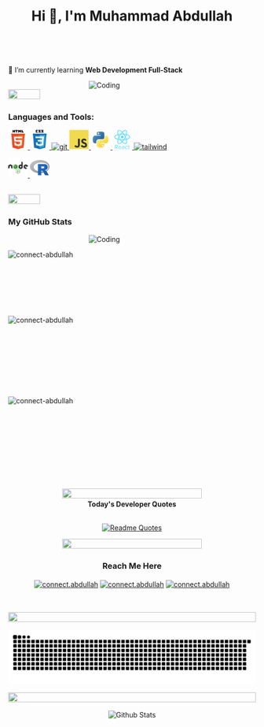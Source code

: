 <!-- Heading -->
<h1 align="center">Hi 👋, I'm Muhammad Abdullah</h1>


<br><br><br>
<!-- About -->
🌱 I’m currently learning **Web Development Full-Stack**
<!-- Right Coding GIF -->
<img align="right" alt="Coding" width="340" src="https://i.pinimg.com/originals/81/17/8b/81178b47a8598f0c81c4799f2cdd4057.gif">


<br>
<!-- Languages & Tools -->
<img src="https://i.imgur.com/dBaSKWF.gif" height="20" width="36%">
<h3 align="left">Languages and Tools:</h3>
<p align="left"> 
	<!-- HTML Icon -->
	<a href="https://www.w3.org/html/" target="_blank" rel="noreferrer"> <img src="https://raw.githubusercontent.com/devicons/devicon/master/icons/html5/html5-original-wordmark.svg" alt="html5" width="40" height="40"/> </a> 
	<!-- CSS Icon -->
	<a href="https://www.w3schools.com/css/" target="_blank" rel="noreferrer"> <img src="https://raw.githubusercontent.com/devicons/devicon/master/icons/css3/css3-original-wordmark.svg" alt="css3" width="40" height="40"/> </a> 
	<!-- Git Icon -->
	<a href="https://git-scm.com/" target="_blank" rel="noreferrer"> <img src="https://www.vectorlogo.zone/logos/git-scm/git-scm-icon.svg" alt="git" width="40" height="40"/> </a> 
	<!-- JavaScript Icon -->
	<a href="https://developer.mozilla.org/en-US/docs/Web/JavaScript" target="_blank" rel="noreferrer"> <img src="https://raw.githubusercontent.com/devicons/devicon/master/icons/javascript/javascript-original.svg" alt="javascript" width="40" height="40"/> </a> 
	<!-- Python Icon -->
	<a href="https://www.python.org" target="_blank" rel="noreferrer"> <img src="https://raw.githubusercontent.com/devicons/devicon/master/icons/python/python-original.svg" alt="python" width="40" height="40"/> </a> 
	<!-- React Icon -->
	<a href="https://reactjs.org/" target="_blank" rel="noreferrer"> <img src="https://raw.githubusercontent.com/devicons/devicon/master/icons/react/react-original-wordmark.svg" alt="react" width="40" height="40"/> </a> 
   	<!-- Tailwind Icon -->
	<a href="https://tailwindcss.com/" target="_blank" rel="noreferrer"> <img src="https://www.vectorlogo.zone/logos/tailwindcss/tailwindcss-icon.svg" alt="tailwind" width="40" height="40"/> </a> 
</p>

<p align="left"> 
	<!-- Node JS Icon -->
	<a href="https://www.w3schools.com/nodejs/default.asp" target="_blank" rel="noreferrer"> <img src="https://github.com/devicons/devicon/blob/master/icons/nodejs/nodejs-original-wordmark.svg" alt="nodeJS" width="40" height="40"/> </a>
	<!-- R Icon -->
	<a href="https://www.w3schools.com/r/" target="_blank" rel="noreferrer"> <img src="https://github.com/devicons/devicon/blob/master/icons/r/r-original.svg" alt="Rlogo" width="40" height="40"/> </a>
</p>
<br>


<!-- RGB Light -->
<img src="https://i.imgur.com/dBaSKWF.gif" height="20" width="36%">
<!-- STATS -->
<h3>My GitHub Stats</h3>
<!-- Right CAT gif -->
<img align="right" alt="Coding" width="340" src="https://cdn.dribbble.com/users/1277312/screenshots/14733298/media/39b1045e593737587dd60e42c8422d1f.gif" >
<br>


<p><img align="left" src="https://github-readme-stats.vercel.app/api/top-langs?username=connect-abdullah&show_icons=true&theme=dark&locale=en&layout=compact" alt="connect-abdullah" /></p>

<br><br><br><br><br><br><br>
<p>&nbsp;<img align="left" src="https://github-readme-stats.vercel.app/api?username=connect-abdullah&show_icons=true&theme=dark&locale=en&hide=stars,issues" alt="connect-abdullah" /></p>
<br><br><br><br><br><br><br>

<p><img align="left" src="https://github-readme-streak-stats.herokuapp.com?user=connect-abdullah&theme=dark&border_radius=2&date_format=j%20M%5B%20Y%5D" alt="connect-abdullah" /></p>
<br><br><br><br><br><br><br><br><br><br></br>
<!-- Quotes -->
<div align="center"> <img src="https://i.imgur.com/dBaSKWF.gif" height="20" width="75%"> </div>
<div align="center">
  <strong>Today's Developer Quotes</strong>
  <br></br>

  [![Readme Quotes](https://quotes-github-readme.vercel.app/api?type=horizontal&theme=swift&border=true)](https://github.com/piyushsuthar/github-readme-quotes)
</div>
<!-- Contact ME -->
<div align="center"> <img src="https://i.imgur.com/dBaSKWF.gif" height="20" width="75%"> </div>
<h3 align="center">Reach Me Here</h3>
<p align="center">
<a href="https://www.linkedin.com/in/mabdullahriaz2005/" target="blank"><img align="center" src="https://raw.githubusercontent.com/rahuldkjain/github-profile-readme-generator/master/src/images/icons/Social/linked-in-alt.svg" alt="connect.abdullah" height="30" width="40" /></a>
<a href="mailto:insights.abdullah@gmail.com" target="blank"><img align="center" src="https://img.icons8.com/?size=100&id=qyRpAggnV0zH&format=png&color=000000" alt="connect.abdullah" height="40" width="40" /></a> 
<a href="https://discord.com/users/connect.abdullah" target="blank"><img align="center" src="https://img.icons8.com/?size=100&id=30998&format=png&color=000000" alt="connect.abdullah" height="40" width="40" /></a> 
</p>
<br></br>

<img src="https://i.imgur.com/dBaSKWF.gif" height="20" width="100%">
<!-- Snake GIF -->
<p align = "center">
	<img src = "https://github.com/7oSkaaa/7oSkaaa/blob/output/github-contribution-grid-snake-dark.svg" alt = "Snake Game"/>
</p>

<img src="https://i.imgur.com/dBaSKWF.gif" height="20" width="100%">
<!-- Footer Water -->
<p align="center">
        <img src="https://raw.githubusercontent.com/mayhemantt/mayhemantt/Update/svg/Bottom.svg" alt="Github Stats" />
</p>

<!-- Last Updated -->

<!-- Last Edited on: 29/12/2024 -->
